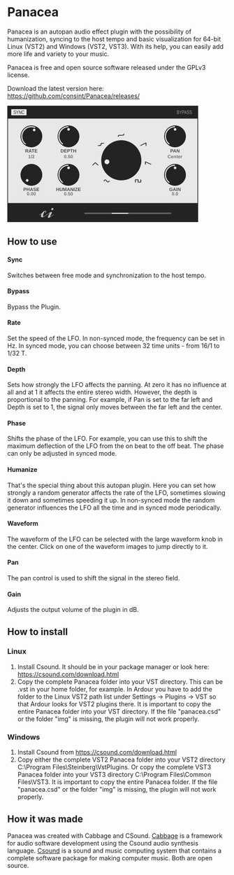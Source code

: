 # Panacea
Panacea is an autopan audio effect plugin with the possibility of humanization, syncing to the host tempo and basic visualization for 64-bit Linux (VST2) and Windows (VST2, VST3). With its help, you can easily add more life and variety to your music.

Panacea is free and open source software released under the GPLv3 license.

Download the latest version here: https://github.com/consint/Panacea/releases/

![Preview of Panacea](preview.png)

## How to use
#### Sync
Switches between free mode and synchronization to the host tempo.

#### Bypass
Bypass the Plugin.

#### Rate
Set the speed of the LFO. In non-synced mode, the frequency can be set in Hz. In synced mode, you can choose between 32 time units - from 16/1 to 1/32 T.

#### Depth
Sets how strongly the LFO affects the panning. At zero it has no influence at all and at 1 it affects the entire stereo width. However, the depth is proportional to the panning. For example, if Pan is set to the far left and Depth is set to 1, the signal only moves between the far left and the center.

#### Phase
Shifts the phase of the LFO. For example, you can use this to shift the maximum deflection of the LFO from the on beat to the off beat. The phase can only be adjusted in synced mode.

#### Humanize
That's the special thing about this autopan plugin. Here you can set how strongly a random generator affects the rate of the LFO, sometimes slowing it down and sometimes speeding it up. In non-synced mode the random generator influences the LFO all the time and in synced mode periodically.

#### Waveform
The waveform of the LFO can be selected with the large waveform knob in the center. Click on one of the waveform images to jump directly to it.

#### Pan
The pan control is used to shift the signal in the stereo field.

#### Gain
Adjusts the output volume of the plugin in dB.

## How to install
### Linux
1. Install Csound. It should be in your package manager or look here: https://csound.com/download.html
2. Copy the complete Panacea folder into your VST directory. This can be .vst in your home folder, for example. In Ardour you have to add the folder to the Linux VST2 path list under Settings -> Plugins -> VST so that Ardour looks for VST2 plugins there. It is important to copy the entire Panacea folder into your VST directory. If the file "panacea.csd" or the folder "img" is missing, the plugin will not work properly.

### Windows
1. Install Csound from https://csound.com/download.html
2. Copy either the complete VST2 Panacea folder into your VST2 directory C:\Program Files\Steinberg\VstPlugins. Or copy the complete VST3 Panacea folder into your VST3 directory C:\Program Files\Common Files\VST3. It is important to copy the entire Panacea folder. If the file "panacea.csd" or the folder "img" is missing, the plugin will not work properly.

## How it was made
Panacea was created with Cabbage and CSound. [Cabbage](https://cabbageaudio.com/) is a framework for audio software development using the Csound audio synthesis language. [Csound](https://csound.com/) is a sound and music computing system that contains a complete software package for making computer music. Both are open source.
